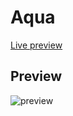 # Aqua

[Live preview](https://b-coimbra.github.io/aqua/?)

## Preview

![preview](https://i.imgur.com/o3HYBKL.png)

